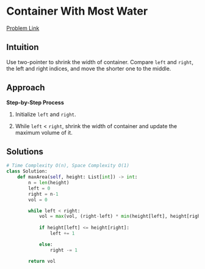 **Container With Most Water**
=
[Problem Link](https://leetcode.com/problems/container-with-most-water/description)

## Intuition
Use two-pointer to shrink the width of container. Compare `left` and `right`, the left and right indices, and 
move the shorter one to the middle.

## Approach
**Step-by-Step Process**

1. Initialize `left` and `right`.

2. While `left` < `right`, shrink the width of container and update the maximum volume of it.
  
## Solutions
```python
# Time Complexity O(n), Space Complexity O(1)
class Solution:
    def maxArea(self, height: List[int]) -> int:
        n = len(height)
        left = 0
        right = n-1
        vol = 0

        while left < right:
            vol = max(vol, (right-left) * min(height[left], height[right]))
        
            if height[left] <= height[right]:
                left += 1

            else:
                right -= 1

        return vol
